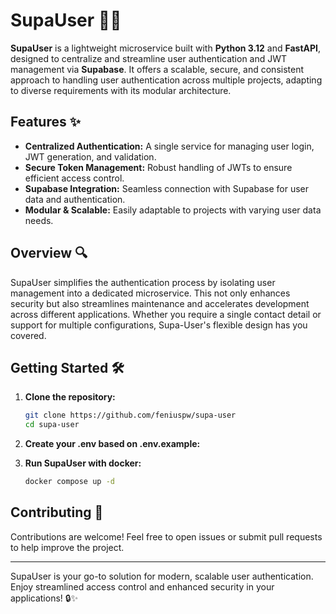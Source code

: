 # SupaUser 🏋️‍♂️

**SupaUser** is a lightweight microservice built with **Python 3.12** and **FastAPI**, designed to centralize and streamline user authentication and JWT management via **Supabase**. It offers a scalable, secure, and consistent approach to handling user authentication across multiple projects, adapting to diverse requirements with its modular architecture.

## Features ✨
- **Centralized Authentication:** A single service for managing user login, JWT generation, and validation.
- **Secure Token Management:** Robust handling of JWTs to ensure efficient access control.
- **Supabase Integration:** Seamless connection with Supabase for user data and authentication.
- **Modular & Scalable:** Easily adaptable to projects with varying user data needs.

## Overview 🔍
SupaUser simplifies the authentication process by isolating user management into a dedicated microservice. This not only enhances security but also streamlines maintenance and accelerates development across different applications. Whether you require a single contact detail or support for multiple configurations, Supa-User's flexible design has you covered.

## Getting Started 🛠️

1. **Clone the repository:**
   ```bash
   git clone https://github.com/feniuspw/supa-user
   cd supa-user


2. **Create your .env based on .env.example:**


3. **Run SupaUser with docker:**
   ```bash
   docker compose up -d
   ```

## Contributing 🤝
Contributions are welcome! Feel free to open issues or submit pull requests to help improve the project.

---

SupaUser is your go-to solution for modern, scalable user authentication. Enjoy streamlined access control and enhanced security in your applications! 🔒✨

